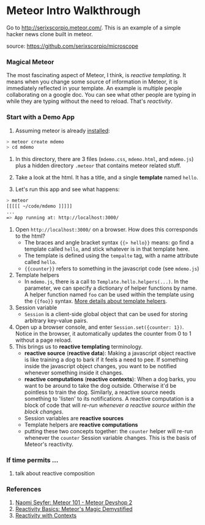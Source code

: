 # Meteor Intro Walkthrough

Go to http://serixscorpio.meteor.com/.  This is an example of a simple hacker news clone built in meteor.

source: https://github.com/serixscorpio/microscope

### Magical Meteor
The most fascinating aspect of Meteor, I think, is _reactive templating_.  It means when you change some source of information in Meteor, it is immediately reflected in your template.  An example is multiple people collaborating on a google doc.  You can see what other people are typing in while they are typing without the need to reload.  That's _reactivity_.

### Start with a Demo App
1. Assuming meteor is already [installed](https://www.meteor.com/install):
```bash
> meteor create mdemo
> cd mdemo
```
1. In this directory, there are 3 files (`mdemo.css`, `mdemo.html`, and `mdemo.js`) plus a hidden directory `.meteor` that contains meteor related stuff.

1. Take a look at the html. It has a title, and a single __template__ named `hello`.
1. Let's run this app and see what happens:
```bash
> meteor
[[[[[ ~/code/mdemo ]]]]]
...
=> App running at: http://localhost:3000/
```
1. Open `http://localhost:3000/` on a browser. How does this corresponds to the html?
   * The braces and angle bracket syntax `{{> hello}}` means: go find a template called `hello`, and stick whatever is in that template here.
   * The template is defined using the `tempalte` tag, with a name attribute called `hello`.
   * `{{counter}}` refers to something in the javascript code (see `mdemo.js`)
1. Template helpers
   * In `mdemo.js`, there is a call to `Template.hello.helpers(...)`.  In the parameter, we can specify a dictionary of helper functions by name.  A helper function named `foo` can be used within the template using the `{{foo}}` syntax.  [More details about template helpers](http://docs.meteor.com/#/full/template_helpers).
1. Session variable
   * `Session` is a client-side global object that can be used for storing arbitrary key-value pairs.
1. Open up a browser console, and enter `Session.set({counter: 1})`.  Notice in the browser, it automatically updates the counter from 0 to 1 without a page reload.
1. This brings us to __reactive templating__ terminology.
   * __reactive source__ (__reactive data__): Making a javascript object reactive is like training a dog to bark if it feels a need to pee.  If something inside the javascript object changes, you want to be notified whenever something inside it changes.
   * __reactive computations__ (__reactive contexts__): When a dog barks, you want to be around to take the dog outside.  Otherwise it'd be pointless to train the dog.  Similarly, a reactive source needs something to 'listen' to its notifications.  A reactive computation is a block of code that will _re-run whenever a reactive source within the block changes_.
   * Session variables are __reactive sources__
   * Template helpers are __reactive computations__
   * putting these two concepts together: the `counter` helper will re-run whenever the `counter` Session variable changes.  This is the basis of Meteor's reactivity.

### If time permits ...
1. talk about reactive composition

### References
1. [Naomi Seyfer: Meteor 101 - Meteor Devshop 2](https://www.youtube.com/watch?v=lSAKFkxq4jA&spfreload=10)
1. [Reactivity Basics: Meteor's Magic Demystified](https://www.discovermeteor.com/blog/reactivity-basics-meteors-magic-demystified/)
1. [Reactivity with Contexts](https://www.eventedmind.com/feed/meteor-reactivity-with-contexts)
